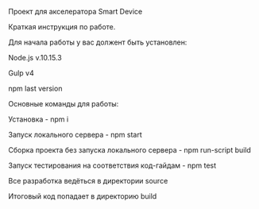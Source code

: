 Проект для акселератора Smart Device

Краткая инструкция по работе.

Для начала работы у вас должент быть установлен:

Node.js v.10.15.3

Gulp v4

npm last version

Основные команды для работы:

Установка - npm i

Запуск локального сервера - npm start

Сборка проекта без запуска локального сервера - npm run-script build

Запуск тестирования на соответствия код-гайдам - npm test

Все разработка ведёться в директории source

Итоговый код попадает в директорию build
